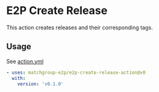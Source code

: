 # E2P Create Release

This action creates releases and their corresponding tags.

## Usage

See [action.yml](action.yml)

```yaml
- uses: matchgroup-e2p/e2p-create-release-action@v0
  with:
    version: 'v0.1.0'
```
